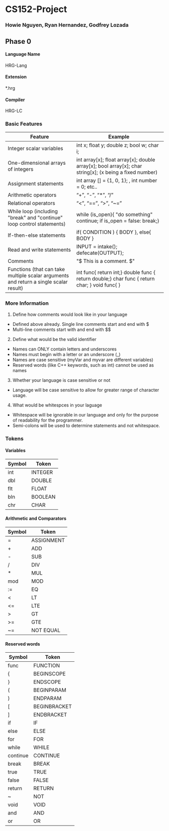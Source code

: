 # CS152-Project
### Howie Nguyen, Ryan Hernandez, Godfrey Lozada

## Phase 0

#### Language Name
 HRG-Lang

#### Extension
 *.hrg

#### Compiler
HRG-LC

### Basic Features

| Feature | Example |
|---------|---------|
| Integer scalar variables | int x; float y; double z; bool w; char i; |
| One-dimensional arrays of integers | int array[x]; float array[x]; double array[x]; bool array[x]; char string[x]; (x being a fixed number)|
| Assignment statements | int array [] = {1, 0, 1}; , int number = 0; etc.. |
| Arithmetic operators | “+”, “-”, “\*”, “/” |
| Relational operators |  “<”, “==”, “>”, “~=” |
| While loop (including "break" and "continue" loop control statements) | while (is_open){ "do something" continue; if is_open = false: break;} |
| If-then-else statements | if( CONDITION ) { BODY }, else{ BODY } | 
| Read and write statements | INPUT = intake(); defecate(OUTPUT); |
| Comments |"$ This is a comment. $" |
|  Functions (that can take multiple scalar arguments and return a single scalar result) | int func{ return int;} double func { return double;} char func { return char; }  void func{ }|

### More Information
1. Define how comments would look like in your language
* Defined above already. Single line comments start and end with $
* Multi-line comments start with and end with $$

2. Define what would be the valid identifier
* Names can ONLY contain letters and underscores
* Names must begin with a letter or an underscore (_)
* Names are case sensitive (myVar and myvar are different variables)
* Reserved words (like C++ keywords, such as int) cannot be used as names

3. Whether your language is case sensitive or not
* Language will be case sensitive to allow for greater range of character usage.

4. What would be whitespces in your laguage
* Whitespace will be ignorable in our language and only for the purpose of readability for the programmer.
* Semi-colons will be used to determine statements and not whitespace.

### Tokens
#### Variables
| Symbol | Token |
|--------|-------|
| int    | INTEGER |
| dbl    | DOUBLE  |
| flt    | FLOAT   |
| bln    | BOOLEAN |
| chr    | CHAR    |

#### Arithmetic and Comparators
| Symbol | Token |
|--------|-------|
| =      | ASSIGNMENT |
| +      | ADD     |
| -      | SUB     |
| /      | DIV     |
| *      | MUL     |
| mod    | MOD     |
| :=     | EQ      |
| <      | LT      |
| <=     | LTE     |
| >      | GT      |
| >=     | GTE     |
| ~=     | NOT EQUAL    |

#### Reserved words
| Symbol | Token | 
|--------|-------|
| func   | FUNCTION |
| {      | BEGINSCOPE | 
| }      | ENDSCOPE |
| (      | BEGINPARAM |
| )      | ENDPARAM |
| [      | BEGINBRACKET |
| ]      | ENDBRACKET |
| if     | IF |
| else   | ELSE |
| for    | FOR |
| while  | WHILE | 
| continue | CONTINUE | 
| break  | BREAK |
| true   | TRUE |
| false  | FALSE |
| return | RETURN |
| ~      | NOT |
| void   | VOID |
| and   | AND |
| or   | OR |
